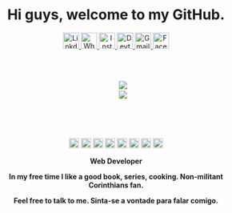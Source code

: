 <h1 align="center"> Hi guys, welcome to my GitHub. </h1>

<p align="center">
  <a target="_blank" href="https://www.linkedin.com/in/gustavocaciolato/">
    <img alt="LinkdeIN" width="32px" src="https://github.com/gucaciolato/gucaciolato/raw/main/img/linkedin.png" />
  </a>
  <a target="_blank" href="https://api.whatsapp.com/send?phone=5518981488133">
    <img alt="Whatsapp" width="32px" src="https://raw.githubusercontent.com/gucaciolato/gucaciolato/main/img/wpp.ico" />
  </a>
  <a target="_blank" href="https://www.instagram.com/gucaciolato/">
    <img alt="Instagram" width="32px" src="https://github.com/gucaciolato/gucaciolato/raw/main/img/ig.png" />
  </a>
  <a target="_blank" href="https://dev.to/gucaciolato/">
    <img alt="Devto" width="32px" src="https://github.com/gucaciolato/gucaciolato/raw/main/img/dev.png" />
  </a>
  <a target="_blank" href="mailto:caciolato@outlook.com">
    <img alt="Gmail" width="32px" src="https://github.com/gucaciolato/gucaciolato/raw/main/img/email.png" />
  </a>
  <a target="_blank" href="https://fb.com/gcaciolato">
    <img alt="Facebook" width="32px" src="https://github.com/gucaciolato/gucaciolato/raw/main/img/facebook.png" />
  </a>
</p>

<p align="center">
  <br />
  <br />
  <code>
    <img src="https://github-readme-stats.vercel.app/api?username=gucaciolato&show_icons=true">
    <img src="https://github-readme-stats.vercel.app/api/top-langs/?username=gucaciolato&layout=compact&show_icons=true">

  </code>
<p/>

<p align="center">
  <br />
  <br />
  <code><img height="20" src="https://img.shields.io/badge/JavaScript-%20-blue"></code>
  <code><img height="20" src="https://img.shields.io/badge/Java-%20-blue"></code>
  <code><img height="20" src="https://img.shields.io/badge/Python-%20-blue"></code>
  <code><img height="20" src="https://img.shields.io/badge/HTML5-%20-blue"></code>
  <code><img height="20" src="https://img.shields.io/badge/CSS3-%20-blue"></code>
  <code><img height="20" src="https://img.shields.io/badge/Git-%20-blue"></code>
  <code><img height="20" src="https://img.shields.io/badge/PostgreSql-%20-blue"></code>
  <code><img height="20" src="https://img.shields.io/badge/Linux-%20-blue"></code>
</center>

<p align="center">
  <b>Web Developer</b>
</p>
<p align="center">
  <b>In my free time I like a good book, series, cooking. Non-militant Corinthians fan.</b>
 </p>
<p align="center">
 <b>Feel free to talk to me.
  Sinta-se a vontade para falar comigo.</b>
 </p>

<!--
**gucaciolato/gucaciolato** is a ✨ _special_ ✨ repository because its `README.md` (this file) appears on your GitHub profile.

Here are some ideas to get you started:

- 🔭 I’m currently working on ...
- 🌱 I’m currently learning ...
- 👯 I’m looking to collaborate on ...
- 🤔 I’m looking for help with ...
- 💬 Ask me about ...
- 📫 How to reach me: ...
- 😄 Pronouns: ...
- ⚡ Fun fact: ...
-->

